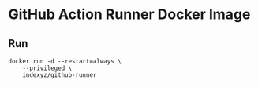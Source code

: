 # GitHub Action Runner Docker Image

## Run
```
docker run -d --restart=always \
    --privileged \
    indexyz/github-runner
```
